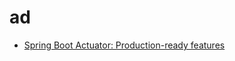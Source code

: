 # ad



- [Spring Boot Actuator: Production-ready features](https://docs.spring.io/spring-boot/docs/1.5.9.RELEASE/reference/htmlsingle/#production-ready)

